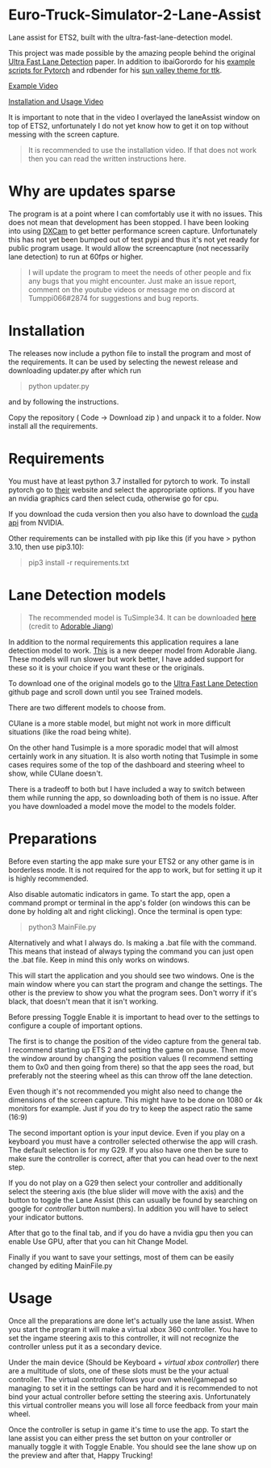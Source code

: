# Euro-Truck-Simulator-2-Lane-Assist
Lane assist for ETS2, built with the ultra-fast-lane-detection model.

This project was made possible by the amazing people behind the original [Ultra Fast Lane Detection](https://github.com/cfzd/Ultra-Fast-Lane-Detection) paper.
In addition to ibaiGorordo for his [example scripts for Pytorch](https://github.com/ibaiGorordo/Ultrafast-Lane-Detection-Inference-Pytorch-) and rdbender for his  [sun valley theme for ttk](https://github.com/rdbende/Sun-Valley-ttk-theme).

[Example Video](https://youtu.be/oHBFTHrOqCU)

[Installation and Usage Video](https://www.youtube.com/watch?v=TNXlCT3Zr6Y)

It is important to note that in the video I overlayed the laneAssist window on top of ETS2, unfortunately I do not yet know how to get it on top without messing with the screen capture.

> It is recommended to use the installation video. If that does not work then you can read the written instructions here.

# Why are updates sparse
The program is at a point where I can comfortably use it with no issues. This does not mean that development has been stopped. I have been looking into using [DXCam](https://github.com/ra1nty/DXcam) to get better performance screen capture. Unfortunately this has not yet been bumped out of test pypi and thus it's not yet ready for public program usage. It would allow the screencapture (not necessarily lane detection) to run at 60fps or higher. 

> I will update the program to meet the needs of other people and fix any bugs that you might encounter. Just make an issue report, comment on the youtube videos or message me on discord at Tumppi066#2874 for suggestions and bug reports.

# Installation
The releases now include a python file to install the program and most of the requirements.
It can be used by selecting the newest release and downloading updater.py after which run
> python updater.py

and by following the instructions.

Copy the repository ( Code -> Download zip ) and unpack it to a folder. Now install all the requirements.

# Requirements
You must have at least python 3.7 installed for pytorch to work.
To install pytorch go to [their](https://pytorch.org/get-started/locally/) website and select the appropriate options.
If you have an nvidia graphics card then select cuda, otherwise go for cpu. 

If you download the cuda version then you also have to download the [cuda api](https://developer.nvidia.com/cuda-downloads) from NVIDIA.

Other requirements can be installed with pip like this (if you have > python 3.10, then use pip3.10):
> pip3 install -r requirements.txt

# Lane Detection models
> The recommended model is TuSimple34. It can be downloaded [here](https://entuedu-my.sharepoint.com/personal/n1906798f_e_ntu_edu_sg/_layouts/15/onedrive.aspx?id=%2Fpersonal%2Fn1906798f%5Fe%5Fntu%5Fedu%5Fsg%2FDocuments%2FUltra%2DFast%2DLane%2DDetection%5Fweights&ga=1) (credit to [Adorable Jiang](https://github.com/AdorableJiang))

In addition to the normal requirements this application requires a lane detection model to work.
[This](https://github.com/cfzd/Ultra-Fast-Lane-Detection/issues/270) is a new deeper model from Adorable Jiang. These models will run slower but work better, I have added support for these so it is your choice if you want these or the originals.

To download one of the original models go to the [Ultra Fast Lane Detection](https://github.com/cfzd/Ultra-Fast-Lane-Detection) github page and scroll down until you see Trained models.

There are two different models to choose from. 

CUlane is a more stable model, but might not work in more difficult situations (like the road being white). 

On the other hand Tusimple is a more sporadic model that will almost certainly work in any situation. It is also worth noting that Tusimple in some cases requires some of the top of the dashboard and steering wheel to show, while CUlane doesn't. 

There is a tradeoff to both but I have included a way to switch between them while running the app, so downloading both of them is no issue.
After you have downloaded a model move the model to the models folder.

# Preparations
Before even starting the app make sure your ETS2 or any other game is in borderless mode. It is not required for the app to work, but for setting it up it is highly recommended. 

Also disable automatic indicators in game. To start the app, open a command prompt or terminal in the app's folder (on windows this can be done by holding alt and right clicking). Once the terminal is open type:
> python3 MainFile.py

Alternatively and what I always do. Is making a .bat file with the command. This means that instead of always typing the command you can just open the .bat file. Keep in mind this only works on windows.

This will start the application and you should see two windows. One is the main window where you can start the program and change the settings. The other is the preview to show you what the program sees. Don't worry if it's black, that doesn't mean that it isn't working.

Before pressing Toggle Enable it is important to head over to the settings to configure a couple of important options.

The first is to change the position of the video capture from the general tab. I recommend starting up ETS 2 and setting the game on pause. Then move the window around by changing the position values (I recommend setting them to 0x0 and then going from there) so that the app sees the road, but preferably not the steering wheel as this can throw off the lane detection. 

Even though it's not recommended you might also need to change the dimensions of the screen capture. This might have to be done on 1080 or 4k monitors for example. Just if you do try to keep the aspect ratio the same (16:9)

The second important option is your input device. Even if you play on a keyboard you must have a controller selected otherwise the app will crash. The default selection is for my G29. If you also have one then be sure to make sure the controller is correct, after that you can head over to the next step. 

If you do not play on a G29 then select your controller and additionally select the steering axis (the blue slider will move with the axis) and the button to toggle the Lane Assist (this can usually be found by searching on google for *controller* button numbers). In addition you will have to select your indicator buttons.

After that go to the final tab, and if you do have a nvidia gpu then you can enable Use GPU, after that you can hit Change Model.

Finally if you want to save your settings, most of them can be easily changed by editing MainFile.py

# Usage
Once all the preparations are done let's actually use the lane assist. When you start the program it will make a virtual xbox 360 controller. You have to set the ingame steering axis to this controller, it will not recognize the controller unless put it as a secondary device. 

Under the main device (Should be Keyboard + *virtual xbox controller*) there are a multitude of slots, one of these slots must be the your actual controller. The virtual controller follows your own wheel/gamepad so managing to set it in the settings can be hard and it is recommended to not bind your actual controller before setting the steering axis. Unfortunately this virtual controller means you will lose all force feedback from your main wheel. 

Once the controller is setup in game it's time to use the app. To start the lane assist you can either press the set button on your controller or manually toggle it with Toggle Enable. You should see the lane show up on the preview and after that, Happy Trucking!
